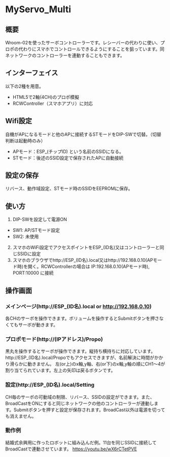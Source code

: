 # MyServo_Multi
## 概要
Wroom-02を使ったサーボコントローラーです。レシーバーの代わりに使い、プロポの代わりにスマホでコントロールできるようにすることを狙っています。同ネットワークのコントローラーを連動することもできます。
## インターフェイス
以下の2種を用意。
* HTML5で2軸(4CH)のプロポ模擬
* RCWController（スマホアプリ）に対応
## Wifi設定
自機がAPになるモードと他のAPに接続するSTモードをDIP-SWで切替。（切替判断は起動時のみ）
* APモード：ESP_(チップID) という名前のSSIDになる。
* STモード：後述のSSID設定で保存されたAPに自動接続
## 設定の保存
リバース、動作域設定、STモード時のSSIDをEEPROMに保存。
## 使い方
1. DIP-SWを設定して電源ON
* SW1: AP/STモード設定
* SW2: 未使用
2. スマホのWiFi設定でアクセスポイントをESP_(ID名)又はコントローラーと同じSSIDに設定
3. スマホのブラウザでhttp://ESP_(ID名).local又はhttp://192.168.0.10(APモード時)を開く。RCWControllerの場合は IP:192.168.0.10(APモード時), PORT:10000 に接続
## 操作画面
### メインページ(http://ESP_(ID名).local  or http://192.168.0.10)
各CHのサーボを操作できます。ボリュームを操作するとSubmitボタンを押さなくてもサーボが動きます。
### プロポモード(http://(IPアドレス)/Propo)
黒丸を操作するとサーボが操作できます。縦持ち横持ちに対応しています。http://ESP_(ID名).local/Propoでもアクセスできますが、名前解決に時間がかかり滑らかに動きません。
左(or上)のx軸,y軸、右(or下)のx軸,y軸の順にCH1～4が割り当てられています。左上の矢印は戻るボタンです。
### 設定(http://ESP_(ID名).local/Setting
CH毎のサーボの可動域の制限、リバース、SSIDの設定ができます。また、BroadCastをONにすると同じネットワークの他のコントローラーが連動します。Submitボタンを押すと設定が保存されます。BroadCast以外は電源を切っても消えません。
### 動作例
結婚式余興用に作ったロボットに組み込んだ例。11台を同じSSIDに接続してBroadCastで連動させています。
<https://youtu.be/wX6rCTetPVE>
